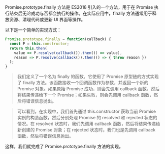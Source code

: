Promise.prototype.finally 方法是 ES2018 引入的一个方法，用于在 Promise 执行结束后无论成功与否都会执行的操作。在实际应用中，finally 方法通常用于释放资源、清理代码或更新 UI 界面等操作。

以下是一个简单的实现方式：

```js
Promise.prototype.finally = function(callback) {
  const P = this.constructor;
  return this.then(
    value => P.resolve(callback()).then(() => value),
    reason => P.resolve(callback()).then(() => { throw reason })
  );
}
```

> 我们定义了一个名为 finally 的函数，它使用了 Promise 原型链的方式实现了 finally 方法。该函数接收一个回调函数作为参数，并返回一个新的 Promise 对象。如果原始 Promise 成功，则会先调用 callback 函数，然后将结果传递给下一个 Promise；如果失败，则会先调用 callback 函数，然后将错误信息抛出。

> 可以看到，在实现中，我们首先通过 this.constructor 获取当前 Promise 实例的构造函数，然后分别处理 Promise 的 resolved 和 rejected 状态的情况。在 resolved 状态时，我们先调用 callback 函数，然后将结果传递给新创建的 Promise 对象；在 rejected 状态时，我们也是先调用 callback 函数，然后将错误信息抛出。

这样，我们就完成了 Promise.prototype.finally 方法的实现。